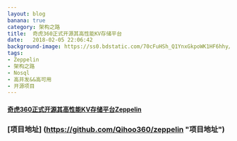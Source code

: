 ```yaml
---
layout: blog
banana: true
category: 架构之路
title:  奇虎360正式开源其高性能KV存储平台
date:   2018-02-05 22:06:42
background-image: https://ss0.bdstatic.com/70cFuHSh_Q1YnxGkpoWK1HF6hhy/it/u=3103661159,3779770701&fm=27&gp=0.jpg
tags:
- Zeppelin
- 架构之路
- Nosql
- 高并发&&高可用
- 开源项目
---
```


#### [奇虎360正式开源其高性能KV存储平台Zeppelin](http://mp.weixin.qq.com/s/TqiSWj_Oig78CzP7G7jKKQ "奇虎360正式开源其高性能KV存储平台Zeppelin")

###  [项目地址] (https://github.com/Qihoo360/zeppelin "项目地址")
